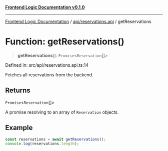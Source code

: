 [**Frontend Logic Documentation v0.1.0**](../../../README.md)

***

[Frontend Logic Documentation](../../../modules.md) / [api/reservations.api](../README.md) / getReservations

# Function: getReservations()

> **getReservations**(): `Promise`\<`Reservation`[]\>

Defined in: src/api/reservations.api.ts:14

Fetches all reservations from the backend.

## Returns

`Promise`\<`Reservation`[]\>

A promise resolving to an array of `Reservation` objects.

## Example

```ts
const reservations = await getReservations();
console.log(reservations.length);
```
